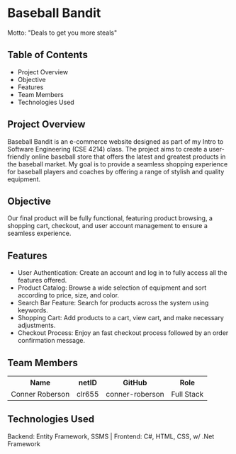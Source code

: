 <h1>Baseball Bandit</h1>
Motto: "Deals to get you more steals"
</br>
<h2>Table of Contents</h2>
<ul>
  <li>Project Overview</li>
  <li>Objective</li>
  <li>Features</li>
  <li>Team Members</li>
  <li>Technologies Used</li>
</ul>
<h2>Project Overview</h2>
Baseball Bandit is an e-commerce website designed as part of my Intro to Software Engineering (CSE 4214) class. The project aims to create a user-friendly online baseball store that offers the latest and greatest products in the baseball market. My goal is to provide a seamless shopping experience for baseball players and coaches by offering a range of stylish and quality equipment.
</br>
<h2>Objective</h2>
Our final product will be fully functional, featuring product browsing, a shopping cart, checkout, and user account management to ensure a seamless experience.
<h2>Features</h2>
<ul>
  <li>User Authentication: Create an account and log in to fully access all the features offered.</li>
  <li>Product Catalog: Browse a wide selection of equipment and sort according to price, size, and color.</li>
  <li>Search Bar Feature: Search for products across the system using keywords.</li>
  <li>Shopping Cart: Add products to a cart, view cart, and make necessary adjustments.</li>
  <li>Checkout Process: Enjoy an fast checkout process followed by an order confirmation message.</li>
</ul>

<h2>Team Members</h2>
<table>
  <tr>
    <th>Name</th>
    <th>netID</th>
    <th>GitHub</th>
    <th>Role</th>
  </tr>
  <tr>
    <td>Conner Roberson</td>
    <td>clr655</td>
    <td>conner-roberson</td>
    <td>Full Stack</td>
  </tr>
</table>
<h2>Technologies Used</h2>
Backend: Entity Framework, SSMS | Frontend: C#, HTML, CSS, w/ .Net Framework
